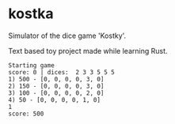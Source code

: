 # kostka

Simulator of the dice game 'Kostky'.

Text based toy project made while learning Rust.

```
Starting game
score: 0 | dices:  2 3 3 5 5 5
1) 500 - [0, 0, 0, 0, 3, 0]
2) 150 - [0, 0, 0, 0, 3, 0]
3) 100 - [0, 0, 0, 0, 2, 0]
4) 50 - [0, 0, 0, 0, 1, 0]
1
score: 500
```